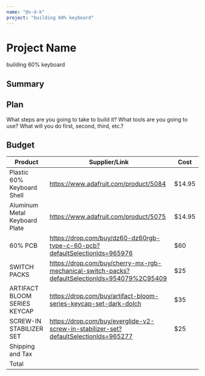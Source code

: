 ```yaml
---
name: "@v-d-k"
project: "building 60% keyboard"
---
```


# Project Name
building 60% keyboard

## Summary


## Plan

What steps are you going to take to build it? What tools are you going to use? What will you do first, second, third, etc.?

## Budget

| Product                        | Supplier/Link                                                                                 | Cost   |
| ------------------------------ | --------------------------------------------------------------------------------------------- | ------ |
| Plastic 60% Keyboard Shell     | https://www.adafruit.com/product/5084                                                         | $14.95 |
| Aluminum Metal Keyboard Plate  | https://www.adafruit.com/product/5075                                                         | $14.95 |
| 60% PCB                        | https://drop.com/buy/dz60-dz60rgb-type-c-60-pcb?defaultSelectionIds=965976                    | $60    |
| SWITCH PACKS                   | https://drop.com/buy/cherry-mx-rgb-mechanical-switch-packs?defaultSelectionIds=954079%2C95409 | $25    |
| ARTIFACT BLOOM SERIES KEYCAP   | https://drop.com/buy/artifact-bloom-series-keycap-set-dark-dolch                              | $35    |
| SCREW-IN STABILIZER SET        | https://drop.com/buy/everglide-v2-screw-in-stabilizer-set?defaultSelectionIds=965277          | $25    |
| Shipping and Tax               |                                                                                               |  |
| Total                          |                                                                                               |  |